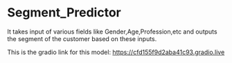 # Segment_Predictor
It takes input of various fields like Gender,Age,Profession,etc and outputs the segment of the customer based on these inputs.

This is the gradio link for this model: https://cfd155f9d2aba41c93.gradio.live
